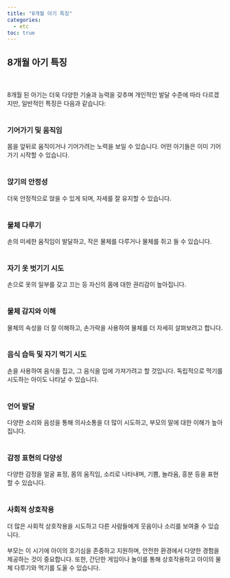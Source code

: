 ```yaml
---
title: "8개월 아기 특징"
categories: 
  - etc
toc: true
---
```

  
## 8개월 아기 특징
  <br/><br/>
8개월 된 아기는 더욱 다양한 기술과 능력을 갖추며 개인적인 발달 수준에 따라 다르겠지만, 일반적인 특징은 다음과 같습니다:
  <br/><br/>
### 기어가기 및 움직임
몸을 앞뒤로 움직이거나 기어가려는 노력을 보일 수 있습니다. 어떤 아기들은 이미 기어가기 시작할 수 있습니다.
  <br/><br/>
### 앉기의 안정성
더욱 안정적으로 앉을 수 있게 되며, 자세를 잘 유지할 수 있습니다.
  <br/><br/>
### 물체 다루기
손의 미세한 움직임이 발달하고, 작은 물체를 다루거나 물체를 쥐고 들 수 있습니다.
  <br/><br/>
### 자기 옷 벗기기 시도
손으로 옷의 일부를 갖고 끄는 등 자신의 몸에 대한 권리감이 높아집니다.
  <br/><br/>
### 물체 감지와 이해
물체의 속성을 더 잘 이해하고, 손가락을 사용하여 물체를 더 자세히 살펴보려고 합니다.
  <br/><br/>
### 음식 습득 및 자기 먹기 시도
손을 사용하여 음식을 집고, 그 음식을 입에 가져가려고 할 것입니다. 독립적으로 먹기를 시도하는 아이도 나타날 수 있습니다.
  <br/><br/>
### 언어 발달
다양한 소리와 음성을 통해 의사소통을 더 많이 시도하고, 부모의 말에 대한 이해가 높아집니다.
  <br/><br/>
### 감정 표현의 다양성
다양한 감정을 얼굴 표정, 몸의 움직임, 소리로 나타내며, 기쁨, 놀라움, 흥분 등을 표현할 수 있습니다.
  <br/><br/>
### 사회적 상호작용
더 많은 사회적 상호작용을 시도하고 다른 사람들에게 웃음이나 소리를 보여줄 수 있습니다.
  <br/><br/>
부모는 이 시기에 아이의 호기심을 존중하고 지원하며, 안전한 환경에서 다양한 경험을 제공하는 것이 중요합니다. 또한, 간단한 게임이나 놀이를 통해 상호작용하고 아이의 물체 다루기와 먹기를 도울 수 있습니다.
